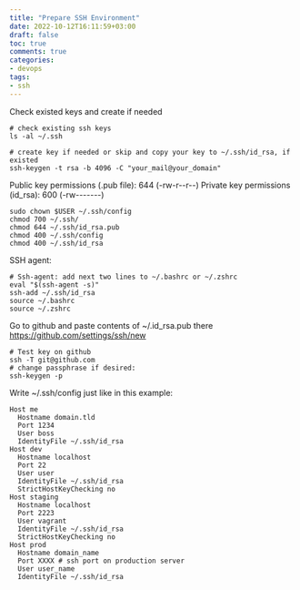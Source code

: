 ```yaml
---
title: "Prepare SSH Environment"
date: 2022-10-12T16:11:59+03:00
draft: false
toc: true
comments: true
categories:
- devops
tags:
- ssh
---
```

<!--more-->
Check existed keys and create if needed

```
# check existing ssh keys
ls -al ~/.ssh

# create key if needed or skip and copy your key to ~/.ssh/id_rsa, if existed
ssh-keygen -t rsa -b 4096 -C "your_mail@your_domain"
```

Public key permissions (.pub file): 644 (-rw-r--r--)
Private key permissions (id_rsa): 600 (-rw-------)

```
sudo chown $USER ~/.ssh/config
chmod 700 ~/.ssh/
chmod 644 ~/.ssh/id_rsa.pub
chmod 400 ~/.ssh/config
chmod 400 ~/.ssh/id_rsa
```

SSH agent:

```
# Ssh-agent: add next two lines to ~/.bashrc or ~/.zshrc
eval "$(ssh-agent -s)"
ssh-add ~/.ssh/id_rsa
source ~/.bashrc
source ~/.zshrc
```

Go to github and paste contents of ~/.id_rsa.pub there https://github.com/settings/ssh/new

```
# Test key on github
ssh -T git@github.com
# change passphrase if desired: 
ssh-keygen -p
```

Write ~/.ssh/config just like in this example:

```
Host me
  Hostname domain.tld
  Port 1234
  User boss
  IdentityFile ~/.ssh/id_rsa
Host dev
  Hostname localhost
  Port 22
  User user
  IdentityFile ~/.ssh/id_rsa
  StrictHostKeyChecking no
Host staging
  Hostname localhost
  Port 2223
  User vagrant
  IdentityFile ~/.ssh/id_rsa
  StrictHostKeyChecking no
Host prod
  Hostname domain_name
  Port XXXX # ssh port on production server
  User user_name
  IdentityFile ~/.ssh/id_rsa
```
